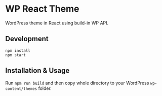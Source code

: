 # WP React Theme

WordPress theme in React using build-in WP API.

## Development
```
npm install
npm start
```

## Installation & Usage
Run `npm run build` and then copy whole directory to your WordPress `wp-content/themes` folder.